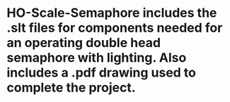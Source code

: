 # HO-Scale-Semaphore includes the .slt files for components needed for an operating double head semaphore with lighting. Also includes a .pdf drawing used to complete the project.

